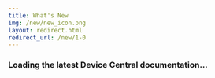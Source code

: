 ```yaml
---
title: What's New
img: /new/new_icon.png
layout: redirect.html
redirect_url: /new/1-0
---
```


### Loading the latest Device Central documentation...










